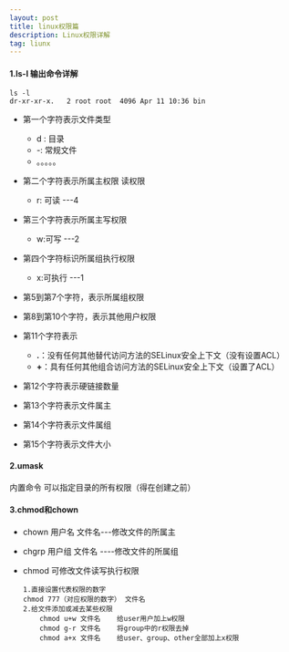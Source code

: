 ```yaml
---
layout: post
title: linux权限篇
description: Linux权限详解
tag: liunx
---
```


#### 1.ls-l 输出命令详解

```linux
ls -l
dr-xr-xr-x.   2 root root  4096 Apr 11 10:36 bin
```

- 第一个字符表示文件类型
  - d : 目录
  - -:  常规文件
  - 。。。。。

- 第二个字符表示所属主权限 读权限
  - r: 可读  ---4

- 第三个字符表示所属主写权限
  - w:可写 ---2

- 第四个字符标识所属组执行权限
  - x:可执行 ---1

- 第5到第7个字符，表示所属组权限
- 第8到第10个字符，表示其他用户权限
- 第11个字符表示
  - **.**：没有任何其他替代访问方法的SELinux安全上下文（没有设置ACL）
  - **+**：具有任何其他组合访问方法的SELinux安全上下文（设置了ACL）

- 第12个字符表示硬链接数量
- 第13个字符表示文件属主
- 第14个字符表示文件属组
- 第15个字符表示文件大小

#### 2.umask 

内置命令 可以指定目录的所有权限（得在创建之前）

#### 3.chmod和chown

- chown  用户名 文件名---修改文件的所属主

- chgrp 用户组 文件名 ----修改文件的所属组

- chmod 可修改文件读写执行权限

  ```
  1.直接设置代表权限的数字
  chmod 777（对应权限的数字） 文件名
  2.给文件添加或减去某些权限
      chmod u+w 文件名    给user用户加上w权限
      chmod g-r 文件名    将group中的r权限去掉
      chmod a+x 文件名    给user、group、other全部加上x权限
  ```

  